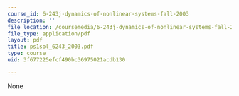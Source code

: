 ```yaml
---
course_id: 6-243j-dynamics-of-nonlinear-systems-fall-2003
description: ''
file_location: /coursemedia/6-243j-dynamics-of-nonlinear-systems-fall-2003/3f677225efcf490bc36975021acdb130_ps1sol_6243_2003.pdf
file_type: application/pdf
layout: pdf
title: ps1sol_6243_2003.pdf
type: course
uid: 3f677225efcf490bc36975021acdb130

---
```

None
